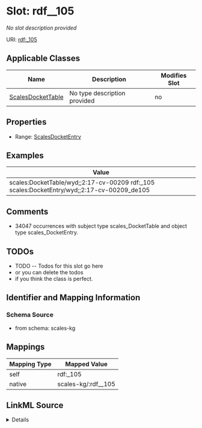 

# Slot: rdf__105


_No slot description provided_





URI: [rdf:_105](http://www.w3.org/1999/02/22-rdf-syntax-ns#_105)



<!-- no inheritance hierarchy -->





## Applicable Classes

| Name | Description | Modifies Slot |
| --- | --- | --- |
| [ScalesDocketTable](../classes/ScalesDocketTable.md) | No type description provided |  no  |







## Properties

* Range: [ScalesDocketEntry](../classes/ScalesDocketEntry.md)






## Examples

| Value |
| --- |
| scales:DocketTable/wyd;;2:17-cv-00209 rdf:_105 scales:DocketEntry/wyd;;2:17-cv-00209_de105 |

## Comments

* 34047 occurrences with subject type scales_DocketTable and object type scales_DocketEntry.

## TODOs

* TODO -- Todos for this slot go here
* or you can delete the todos
* if you think the class is perfect.

## Identifier and Mapping Information







### Schema Source


* from schema: scales-kg




## Mappings

| Mapping Type | Mapped Value |
| ---  | ---  |
| self | rdf:_105 |
| native | scales-kg/:rdf__105 |




## LinkML Source

<details>
```yaml
name: rdf__105
description: No slot description provided
todos:
- TODO -- Todos for this slot go here
- or you can delete the todos
- if you think the class is perfect.
comments:
- 34047 occurrences with subject type scales_DocketTable and object type scales_DocketEntry.
examples:
- value: scales:DocketTable/wyd;;2:17-cv-00209 rdf:_105 scales:DocketEntry/wyd;;2:17-cv-00209_de105
from_schema: scales-kg
rank: 1000
slot_uri: rdf:_105
alias: rdf__105
domain_of:
- scales_DocketTable
range: scales_DocketEntry

```
</details>